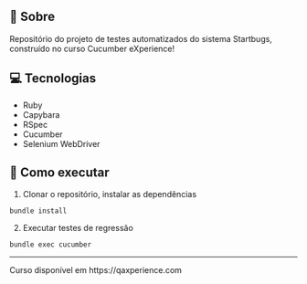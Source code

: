 ## 🤘 Sobre

Repositório do projeto de testes automatizados do sistema Startbugs, construído no curso Cucumber eXperience!

## 💻 Tecnologias
- Ruby
- Capybara
- RSpec
- Cucumber
- Selenium WebDriver

## 🤖 Como executar

1. Clonar o repositório, instalar as dependências
```
bundle install
```

2. Executar testes de regressão
```
bundle exec cucumber
```

<hr>
Curso disponível em https://qaxperience.com